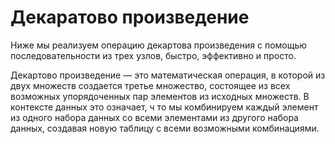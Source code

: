 # Декаратово произведение
Ниже мы реализуем операцию декартова произведения с помощью последовательности из трех узлов, быстро, эффективно и просто.

Декартово произведение — это математическая операция, в которой из двух множеств создается третье множество, 
состоящее из всех возможных упорядоченных пар элементов из исходных множеств. В контексте данных это означает, ч
то мы комбинируем каждый элемент из одного набора данных со всеми элементами из другого набора данных, создавая новую таблицу с всеми возможными комбинациями.
